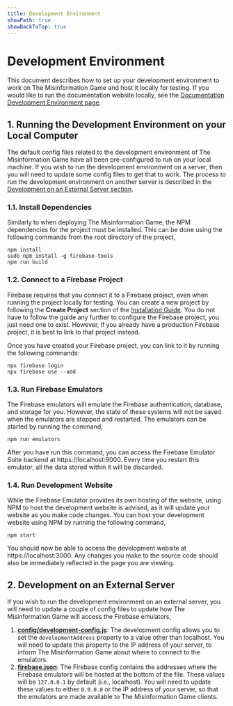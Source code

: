 ```yaml
---
title: Development Environment
showPath: true
showBackToTop: true
---
```


<h1 id="intro">
    Development Environment
</h1>

This document describes how to set up your development environment to
work on The Misinformation Game and host it locally for testing. If you
would like to run the documentation website locally, see the
[Documentation Development Environment page](/DocsDevelopment).



<h2 id="running-locally">
    1. Running the Development Environment on your Local Computer
</h2>

The default config files related to the development environment of
The Misinformation Game have all been pre-configured to run on your
local machine. If you wish to run the development environment on a
server, then you will need to update some config files to get that
to work. The process to run the development environment on another
server is described in the
[Development on an External Server section](#running-on-server).

<h3 id="install-dependencies">
    1.1. Install Dependencies
</h3>

Similarly to when deploying The Misinformation Game, the NPM dependencies
for the project must be installed. This can be done using the following
commands from the root directory of the project,
```shell
npm install
sudo npm install -g firebase-tools
npm run build
```

<h3 id="connect-firebase">
    1.2. Connect to a Firebase Project
</h3>

Firebase requires that you connect it to a Firebase project, even when
running the project locally for testing. You can create a new project by
following the **Create Project** section of the
[Installation Guide](/TechnicalInstallation). You do not have to follow
the guide any further to configure the Firebase project, you just need
one to exist. However, if you already have a production Firebase project,
it is best to link to that project instead.

Once you have created your Firebase project, you can link to it by
running the following commands:
```shell
npx firebase login
npx firebase use --add
```

<h3 id="run-emulators">
    1.3. Run Firebase Emulators
</h3>

The Firebase emulators will emulate the Firebase authentication, database,
and storage for you. However, the state of these systems will not be saved
when the emulators are stopped and restarted. The emulators can be started
by running the command,
```shell
npm run emulators
```

After you have run this command, you can access the Firebase Emulator Suite
backend at https://localhost:9000. Every time you restart this emulator, all
the data stored within it will be discarded.

<h3 id="run-website">
    1.4. Run Development Website
</h3>

While the Firebase Emulator provides its own hosting of the website, using
NPM to host the development website is advised, as it will update your website
as you make code changes. You can host your development website using NPM by
running the following command,
```shell
npm start
```

You should now be able to access the development
website at https://localhost:3000. Any changes you make
to the source code should also be immediately reflected
in the page you are viewing.



<h2 id="running-on-server">
    2. Development on an External Server
</h2>

If you wish to run the development environment on an external server, you will
need to update a couple of config files to update how The Misinformation Game
will access the Firebase emulators,

1. **[config/development-config.js](https://github.com/TheMisinformationGame/MisinformationGame/blob/main/config/development-config.js)**:
   The development config allows you to set the `developmentAddress` property to a value
   other than localhost. You will need to update this property to the IP address of your
   server, to inform The Misinformation Game about where to connect to the emulators.
2. **[firebase.json](https://github.com/TheMisinformationGame/MisinformationGame/blob/main/firebase.json)**:
   The Firebase config contains the addresses where the Firebase emulators will be hosted
   at the bottom of the file. These values will be `127.0.0.1` by default (i.e., localhost).
   You will need to update these values to either `0.0.0.0` or the IP address of your server,
   so that the emulators are made available to The Misinformation Game clients.
